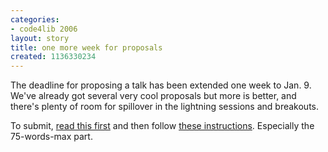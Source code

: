 ```yaml
---
categories:
- code4lib 2006
layout: story
title: one more week for proposals
created: 1136330234
---
```

The deadline for proposing a talk has been extended one week to Jan. 9. We've already got several very cool proposals but more is better, and there's plenty of room for spillover in the lightning sessions and breakouts.

To submit, <a href="http://www.code4lib.org/2006">read this first</a> and then follow <a href="http://www.code4lib.org/proposals">these instructions</a>. Especially the 75-words-max part.
